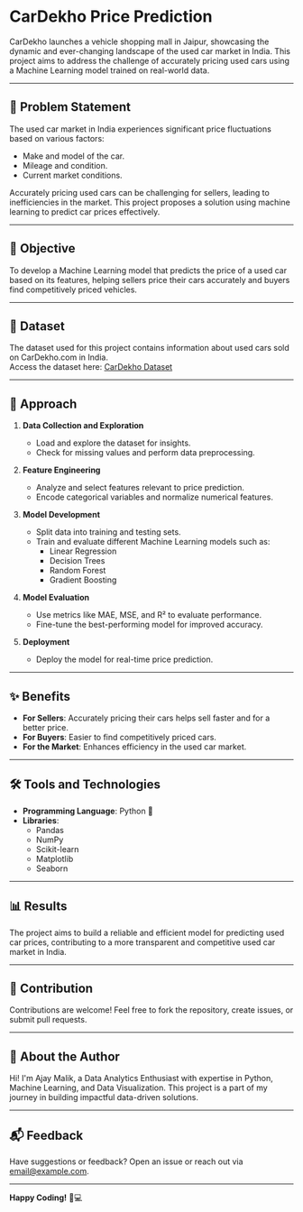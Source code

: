 # CarDekho Price Prediction

CarDekho launches a vehicle shopping mall in Jaipur, showcasing the dynamic and ever-changing landscape of the used car market in India. This project aims to address the challenge of accurately pricing used cars using a Machine Learning model trained on real-world data.

---

## 📌 Problem Statement

The used car market in India experiences significant price fluctuations based on various factors:
- Make and model of the car.
- Mileage and condition.
- Current market conditions.

Accurately pricing used cars can be challenging for sellers, leading to inefficiencies in the market. This project proposes a solution using machine learning to predict car prices effectively.

---

## 🎯 Objective

To develop a Machine Learning model that predicts the price of a used car based on its features, helping sellers price their cars accurately and buyers find competitively priced vehicles.

---

## 🔗 Dataset

The dataset used for this project contains information about used cars sold on CarDekho.com in India.  
Access the dataset here: [CarDekho Dataset](https://drive.google.com/file/d/1WtxKHx5uQoFYmAEKNWs0Jdx4jkS-OXDq/view?usp=sharing)

---

## 🚀 Approach

1. **Data Collection and Exploration**
   - Load and explore the dataset for insights.
   - Check for missing values and perform data preprocessing.

2. **Feature Engineering**
   - Analyze and select features relevant to price prediction.
   - Encode categorical variables and normalize numerical features.

3. **Model Development**
   - Split data into training and testing sets.
   - Train and evaluate different Machine Learning models such as:
     - Linear Regression
     - Decision Trees
     - Random Forest
     - Gradient Boosting

4. **Model Evaluation**
   - Use metrics like MAE, MSE, and R² to evaluate performance.
   - Fine-tune the best-performing model for improved accuracy.

5. **Deployment**
   - Deploy the model for real-time price prediction.

---

## ✨ Benefits

- **For Sellers**: Accurately pricing their cars helps sell faster and for a better price.
- **For Buyers**: Easier to find competitively priced cars.
- **For the Market**: Enhances efficiency in the used car market.

---

## 🛠️ Tools and Technologies

- **Programming Language**: Python 🐍
- **Libraries**: 
  - Pandas
  - NumPy
  - Scikit-learn
  - Matplotlib
  - Seaborn

---

## 📊 Results

The project aims to build a reliable and efficient model for predicting used car prices, contributing to a more transparent and competitive used car market in India.

---

## 🤝 Contribution

Contributions are welcome! Feel free to fork the repository, create issues, or submit pull requests.

---

## 👤 About the Author

Hi! I'm Ajay Malik, a Data Analytics Enthusiast with expertise in Python, Machine Learning, and Data Visualization. This project is a part of my journey in building impactful data-driven solutions.

---

## 📬 Feedback

Have suggestions or feedback? Open an issue or reach out via [email@example.com](mailto:email@example.com).

---

**Happy Coding!** 🚗💻

